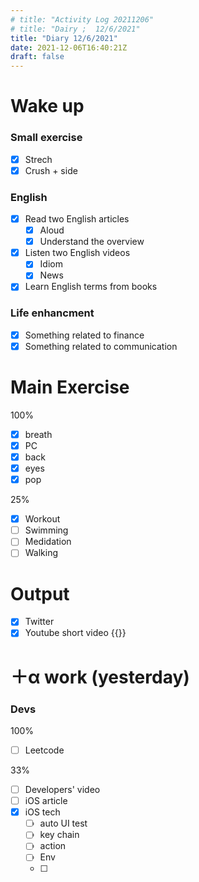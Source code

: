```yaml
---
# title: "Activity Log 20211206"
# title: "Dairy ;  12/6/2021"
title: "Diary 12/6/2021"  
date: 2021-12-06T16:40:21Z
draft: false
---
```


# Wake up

### Small exercise

- [x]  Strech
- [x]  Crush + side

### English

- [x]  Read two English articles
    - [x]  Aloud
    - [x]  Understand the overview
- [x]  Listen two English videos
    - [x]  Idiom
    - [x]  News
- [x]  Learn English terms from books

### Life enhancment

- [x]  Something related to finance
- [x]  Something related to communication

# Main Exercise

100%

- [x]  breath
- [x]  PC
- [x]  back
- [x]  eyes
- [x]  pop

25%

- [x]  Workout
- [ ]  Swimming
- [ ]  Medidation
- [ ]  Walking

# Output

- [x]  Twitter
- [x]  Youtube short video {{<youtube Jt5CYo6Nvtk>}}

# ＋α work (yesterday)

### Devs

100%

- [ ]  Leetcode

33%

- [ ]  Developers' video
- [ ]  iOS article
- [x]  iOS tech
    - [ ]  auto UI test
    - [ ]  key chain
    - [ ]  action
    - [ ]  Env
    - [ ]